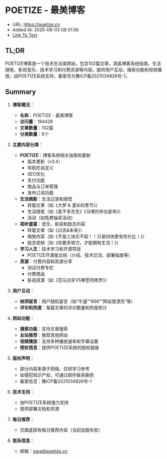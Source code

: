 # POETIZE - 最美博客
- URL: https://poetize.cn
- Added At: 2025-08-03 08:31:56
- [Link To Text](2025-08-03-poetize---最美博客_raw.md)

## TL;DR
POETIZE博客是一个技术生活类网站，包含102篇文章，涵盖博客系统指南、生活随笔、影视音乐、技术学习和付费资源等内容。提供用户互动、搜索功能和视频播放，由POETIZE系统支持，备案号为豫ICP备2021034826号-1。

## Summary
1. **博客概况**：
   - **名称**：POETIZE - 最美博客
   - **访问量**：184428
   - **文章数量**：102篇
   - **分类数量**：6个

2. **主要内容分类**：
   - **POETIZE**：博客系统相关指南和更新
     - 版本更新（v3.4）
     - 导航栏自定义
     - SEO优化
     - 支付功能
     - 商品与订单管理
     - 发布订阅功能
   - **生活倒影**：生活记录和感悟
     - 转载文章（如《大梦 & 漫长的季节》）
     - 生活随笔（如《差不多先生》《马喽的命也是命》）
     - 活动（如免费抽奖活动）
   - **视听盛宴**：音乐、影视和励志内容
     - 转载文章（如《过去&未来》）
     - 搞笑内容（如《不是三块买不起！！只是四块更有性价比！》）
     - 励志视频（如《你要多努力，才配拥有生活！》）
   - **学习人生**：技术学习和开源项目
     - POETIZE开源版文档（介绍、技术交流、部署指南等）
   - **资源**：付费内容和资源分享
     - 测试付费专栏
     - 付费商品
     - 影视资源（如《范马刃牙VS拳愿阿修罗》）

3. **用户互动**：
   - **树洞留言**：用户随机留言（如“牛逼”“666”“网站很漂亮”等）
   - **评论和热度**：每篇文章的评论数量和热度统计

4. **网站功能**：
   - **搜索功能**：支持文章搜索
   - **友站推荐**：推荐其他网站
   - **视频播放**：支持多种播放速率和字幕设置
   - **授权信息**：提供POETIZE系统的授权链接

5. **版权声明**：
   - 部分内容来源于网络，仅供学习参考
   - 如侵犯知识产权，可通过邮件联系删除
   - 备案信息：豫ICP备2021034826号-1

6. **技术支持**：
   - 由POETIZE系统强力支持
   - 提供部署文档和资源

7. **每日推荐**：
   - 页面底部有每日推荐内容（当前加载失败）

8. **联系信息**：
   - 邮箱：sara@poetize.cn
